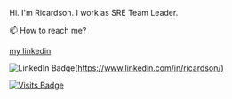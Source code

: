 Hi. I'm Ricardson. I work as SRE Team Leader.

📫 How to reach me?

[my linkedin](https://www.linkedin.com/in/ricardson/)

![LinkedIn Badge](https://img.shields.io/badge/LinkedIn-Profile-informational?style=flat&logo=linkedin&logoColor=white&color=0D76A8)(https://www.linkedin.com/in/ricardson/)


[![Visits Badge](https://badges.pufler.dev/visits/r1williams/r1williams)](https://badges.pufler.dev)


<!--
**r1williams/r1williams** is a ✨ _special_ ✨ repository because its `README.md` (this file) appears on your GitHub profile.


